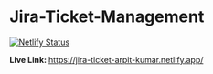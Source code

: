 # Jira-Ticket-Management
[![Netlify Status](https://api.netlify.com/api/v1/badges/0a869eb7-b1c3-4010-94a4-4a106e2cbed9/deploy-status)](https://app.netlify.com/sites/jira-ticket-arpit-kumar/deploys)

<b> Live Link: </b>
https://jira-ticket-arpit-kumar.netlify.app/
